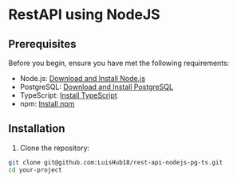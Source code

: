 # RestAPI using NodeJS

## Prerequisites

Before you begin, ensure you have met the following requirements:

- Node.js: [Download and Install Node.js](https://nodejs.org/)
- PostgreSQL: [Download and Install PostgreSQL](https://www.postgresql.org/)
- TypeScript: [Install TypeScript](https://www.typescriptlang.org/)
- npm: [Install npm](https://www.npmjs.com/get-npm)

## Installation

1. Clone the repository:

```bash
git clone git@github.com:LuisHub18/rest-api-nodejs-pg-ts.git
cd your-project
